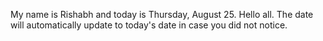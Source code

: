 My name is Rishabh and today is Thursday, August 25. Hello all. The date will automatically update to today's date in case you did not notice.

